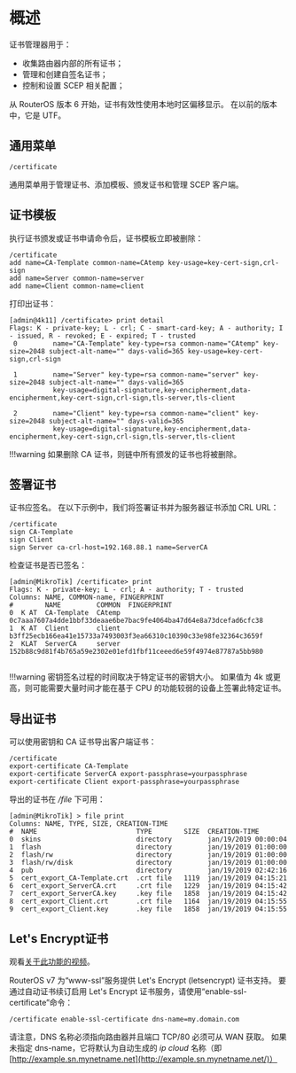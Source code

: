 # 概述

证书管理器用于：

- 收集路由器内部的所有证书；
- 管理和创建自签名证书；
- 控制和设置 SCEP 相关配置；

从 RouterOS 版本 6 开始，证书有效性使用本地时区偏移显示。 在以前的版本中，它是 UTF。

## 通用菜单

`/certificate`

通用菜单用于管理证书、添加模板、颁发证书和管理 SCEP 客户端。

## 证书模板

执行证书颁发或证书申请命令后，证书模板立即被删除：

```shell
/certificate
add name=CA-Template common-name=CAtemp key-usage=key-cert-sign,crl-sign 
add name=Server common-name=server
add name=Client common-name=client
```

打印出证书：

```shell
[admin@4k11] /certificate> print detail 
Flags: K - private-key; L - crl; C - smart-card-key; A - authority; I - issued, R - revoked; E - expired; T - trusted 
 0         name="CA-Template" key-type=rsa common-name="CAtemp" key-size=2048 subject-alt-name="" days-valid=365 key-usage=key-cert-sign,crl-sign 

 1         name="Server" key-type=rsa common-name="server" key-size=2048 subject-alt-name="" days-valid=365 
           key-usage=digital-signature,key-encipherment,data-encipherment,key-cert-sign,crl-sign,tls-server,tls-client 

 2         name="Client" key-type=rsa common-name="client" key-size=2048 subject-alt-name="" days-valid=365 
           key-usage=digital-signature,key-encipherment,data-encipherment,key-cert-sign,crl-sign,tls-server,tls-client 
```

!!!warning 如果删除 CA 证书，则链中所有颁发的证书也将被删除。

## 签署证书

证书应签名。 在以下示例中，我们将签署证书并为服务器证书添加 CRL URL：

```shell
/certificate 
sign CA-Template 
sign Client      
sign Server ca-crl-host=192.168.88.1 name=ServerCA

```

检查证书是否已签名：

```shell
[admin@MikroTik] /certificate> print
Flags: K - private-key; L - crl; A - authority; T - trusted
Columns: NAME, COMMON-name, FINGERPRINT
#        NAME         COMMON  FINGERPRINT                                                     
0  K AT  CA-Template  CAtemp  0c7aaa7607a4dde1bbf33deaae6be7bac9fe4064ba47d64e8a73dcefad6cfc38
1  K AT  Client       client  b3ff25ecb166ea41e15733a7493003f3ea66310c10390c33e98fe32364c3659f
2  KLAT  ServerCA     server  152b88c9d81f4b765a59e2302e01efd1fbf11ceeed6e59f4974e87787a5bb980


```

!!!warning 密钥签名过程的时间取决于特定证书的密钥大小。 如果值为 4k 或更高，则可能需要大量时间才能在基于 CPU 的功能较弱的设备上签署此特定证书。

## 导出证书

可以使用密钥和 CA 证书导出客户端证书：

```shell
/certificate 
export-certificate CA-Template 
export-certificate ServerCA export-passphrase=yourpassphrase
export-certificate Client export-passphrase=yourpassphrase
```

导出的证书在 _/file_ 下可用：

```shell
[admin@MikroTik] > file print
Columns: NAME, TYPE, SIZE, CREATION-TIME
#  NAME                         TYPE        SIZE  CREATION-TIME       
0  skins                        directory         jan/19/2019 00:00:04
1  flash                        directory         jan/19/2019 01:00:00
2  flash/rw                     directory         jan/19/2019 01:00:00
3  flash/rw/disk                directory         jan/19/2019 01:00:00
4  pub                          directory         jan/19/2019 02:42:16
5  cert_export_CA-Template.crt  .crt file   1119  jan/19/2019 04:15:21
6  cert_export_ServerCA.crt     .crt file   1229  jan/19/2019 04:15:42
7  cert_export_ServerCA.key     .key file   1858  jan/19/2019 04:15:42
8  cert_export_Client.crt       .crt file   1164  jan/19/2019 04:15:55
9  cert_export_Client.key       .key file   1858  jan/19/2019 04:15:55
```

## Let's Encrypt证书

观看[关于此功能的视频](https://youtu.be/T1Dyg4_caa4)。

RouterOS v7 为“www-ssl”服务提供 Let's Encrypt (letsencrypt) 证书支持。 要通过自动证书续订启用 Let's Encrypt 证书服务，请使用“enable-ssl-certificate”命令：

```shell
/certificate enable-ssl-certificate dns-name=my.domain.com
```

请注意，DNS 名称必须指向路由器并且端口 TCP/80 必须可从 WAN 获取。 如果未指定 dns-name，它将默认为自动生成的 _ip cloud_ 名称（即 [http://example.sn.mynetname.net](http://example.sn.mynetname.net/)）
